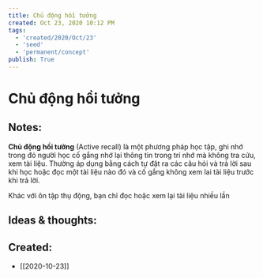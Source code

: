 ```yaml
---
title: Chủ động hồi tưởng
created: Oct 23, 2020 10:12 PM
tags:
  - 'created/2020/Oct/23'
  - 'seed'
  - 'permanent/concept'
publish: True
---
```

# Chủ động hồi tưởng

## Notes:
**Chủ động hồi tưởng** (Active recall) là một phương pháp học tập, ghi nhớ trong đó người học cố gắng nhớ lại thông tin trong trí nhớ mà không tra cứu, xem tài liệu. Thường áp dụng bằng cách tự đặt ra các câu hỏi và trả lời sau khi học hoặc đọc một tài liệu nào đó và cố gắng không xem lai tài liệu trước khi trả lời.

Khác với ôn tập thụ động, bạn chỉ đọc hoặc xem lại tài liệu nhiều lần

## Ideas & thoughts:

## Created:
- [[2020-10-23]]
